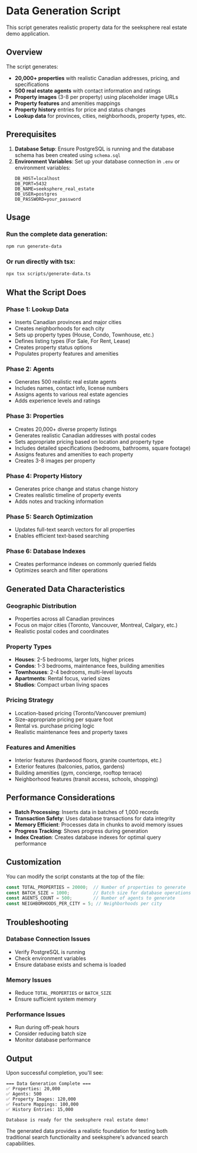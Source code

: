 # Data Generation Script

This script generates realistic property data for the seeksphere real estate demo application.

## Overview

The script generates:
- **20,000+ properties** with realistic Canadian addresses, pricing, and specifications
- **500 real estate agents** with contact information and ratings
- **Property images** (3-8 per property) using placeholder image URLs
- **Property features** and amenities mappings
- **Property history** entries for price and status changes
- **Lookup data** for provinces, cities, neighborhoods, property types, etc.

## Prerequisites

1. **Database Setup**: Ensure PostgreSQL is running and the database schema has been created using `schema.sql`
2. **Environment Variables**: Set up your database connection in `.env` or environment variables:
   ```
   DB_HOST=localhost
   DB_PORT=5432
   DB_NAME=seeksphere_real_estate
   DB_USER=postgres
   DB_PASSWORD=your_password
   ```

## Usage

### Run the complete data generation:
```bash
npm run generate-data
```

### Or run directly with tsx:
```bash
npx tsx scripts/generate-data.ts
```

## What the Script Does

### Phase 1: Lookup Data
- Inserts Canadian provinces and major cities
- Creates neighborhoods for each city
- Sets up property types (House, Condo, Townhouse, etc.)
- Defines listing types (For Sale, For Rent, Lease)
- Creates property status options
- Populates property features and amenities

### Phase 2: Agents
- Generates 500 realistic real estate agents
- Includes names, contact info, license numbers
- Assigns agents to various real estate agencies
- Adds experience levels and ratings

### Phase 3: Properties
- Creates 20,000+ diverse property listings
- Generates realistic Canadian addresses with postal codes
- Sets appropriate pricing based on location and property type
- Includes detailed specifications (bedrooms, bathrooms, square footage)
- Assigns features and amenities to each property
- Creates 3-8 images per property

### Phase 4: Property History
- Generates price change and status change history
- Creates realistic timeline of property events
- Adds notes and tracking information

### Phase 5: Search Optimization
- Updates full-text search vectors for all properties
- Enables efficient text-based searching

### Phase 6: Database Indexes
- Creates performance indexes on commonly queried fields
- Optimizes search and filter operations

## Generated Data Characteristics

### Geographic Distribution
- Properties across all Canadian provinces
- Focus on major cities (Toronto, Vancouver, Montreal, Calgary, etc.)
- Realistic postal codes and coordinates

### Property Types
- **Houses**: 2-5 bedrooms, larger lots, higher prices
- **Condos**: 1-3 bedrooms, maintenance fees, building amenities
- **Townhouses**: 2-4 bedrooms, multi-level layouts
- **Apartments**: Rental focus, varied sizes
- **Studios**: Compact urban living spaces

### Pricing Strategy
- Location-based pricing (Toronto/Vancouver premium)
- Size-appropriate pricing per square foot
- Rental vs. purchase pricing logic
- Realistic maintenance fees and property taxes

### Features and Amenities
- Interior features (hardwood floors, granite countertops, etc.)
- Exterior features (balconies, patios, gardens)
- Building amenities (gym, concierge, rooftop terrace)
- Neighborhood features (transit access, schools, shopping)

## Performance Considerations

- **Batch Processing**: Inserts data in batches of 1,000 records
- **Transaction Safety**: Uses database transactions for data integrity
- **Memory Efficient**: Processes data in chunks to avoid memory issues
- **Progress Tracking**: Shows progress during generation
- **Index Creation**: Creates database indexes for optimal query performance

## Customization

You can modify the script constants at the top of the file:

```typescript
const TOTAL_PROPERTIES = 20000;  // Number of properties to generate
const BATCH_SIZE = 1000;         // Batch size for database operations
const AGENTS_COUNT = 500;        // Number of agents to generate
const NEIGHBORHOODS_PER_CITY = 5; // Neighborhoods per city
```

## Troubleshooting

### Database Connection Issues
- Verify PostgreSQL is running
- Check environment variables
- Ensure database exists and schema is loaded

### Memory Issues
- Reduce `TOTAL_PROPERTIES` or `BATCH_SIZE`
- Ensure sufficient system memory

### Performance Issues
- Run during off-peak hours
- Consider reducing batch size
- Monitor database performance

## Output

Upon successful completion, you'll see:
```
=== Data Generation Complete ===
✅ Properties: 20,000
✅ Agents: 500
✅ Property Images: 120,000
✅ Feature Mappings: 100,000
✅ History Entries: 15,000

Database is ready for the seeksphere real estate demo!
```

The generated data provides a realistic foundation for testing both traditional search functionality and seeksphere's advanced search capabilities.
